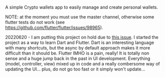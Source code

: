 A simple Crypto wallets app to easily manage and create personal wallets.

NOTE: at the moment you must use the master channel, otherwise some flutter tests do not work (see https://github.com/flutter/flutter/issues/98965).

20220620 - I am putting this project on hold due to [this issue](https://stackoverflow.com/questions/72677536/flutter-update-the-ui-with-value-from-an-async-function). I started the project as a way to learn Dart and Flutter. Dart is an interesting language with many shortcuts, but the async by default approach makes it more difficult than it should be. Flutter IMHO is a pain, really! It is totally non sense and a huge jump back in the past in UI development. Everything (model, controller, view) mixed up in code and a really combersome way of updating the UI... plus, do not go too fast or it simply won't update...
